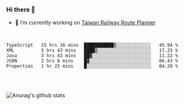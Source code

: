### Hi there 👋

- 🔭 I’m currently working on [Taiwan Railway Route Planner](https://github.com/Taiwan-Railway-Route-Planner)

<br/>

<!--START_SECTION:waka-->
```text
TypeScript   15 hrs 16 mins  ███████████▒░░░░░░░░░░░░░   45.94 % 
XML          5 hrs 43 mins   ████▒░░░░░░░░░░░░░░░░░░░░   17.25 % 
Java         3 hrs 43 mins   ██▓░░░░░░░░░░░░░░░░░░░░░░   11.22 % 
JSON         2 hrs 8 mins    █▓░░░░░░░░░░░░░░░░░░░░░░░   06.43 % 
Properties   1 hr 25 mins    █░░░░░░░░░░░░░░░░░░░░░░░░   04.28 % 
```
<!--END_SECTION:waka-->

<br/>
<br/>

![Anurag's github stats](https://github-readme-stats.vercel.app/api?username=DepickereSven&show_icons=true&theme=tokyonight)



<!--
**DepickereSven/DepickereSven** is a ✨ _special_ ✨ repository because its `README.md` (this file) appears on your GitHub profile.

Here are some ideas to get you started:

- 🔭 I’m currently working on ...
- 🌱 I’m currently learning ...
- 👯 I’m looking to collaborate on ...
- 🤔 I’m looking for help with ...
- 💬 Ask me about ...
- 📫 How to reach me: ...
- 😄 Pronouns: ...
- ⚡ Fun fact: ...
-->
